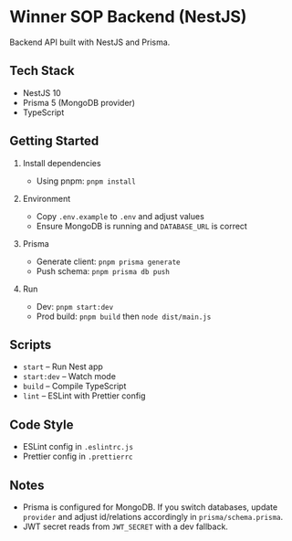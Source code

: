# Winner SOP Backend (NestJS)

Backend API built with NestJS and Prisma.

## Tech Stack
- NestJS 10
- Prisma 5 (MongoDB provider)
- TypeScript

## Getting Started

1. Install dependencies
   - Using pnpm: `pnpm install`

2. Environment
   - Copy `.env.example` to `.env` and adjust values
   - Ensure MongoDB is running and `DATABASE_URL` is correct

3. Prisma
   - Generate client: `pnpm prisma generate`
   - Push schema: `pnpm prisma db push`

4. Run
   - Dev: `pnpm start:dev`
   - Prod build: `pnpm build` then `node dist/main.js`

## Scripts
- `start` – Run Nest app
- `start:dev` – Watch mode
- `build` – Compile TypeScript
- `lint` – ESLint with Prettier config

## Code Style
- ESLint config in `.eslintrc.js`
- Prettier config in `.prettierrc`

## Notes
- Prisma is configured for MongoDB. If you switch databases, update `provider` and adjust id/relations accordingly in `prisma/schema.prisma`.
- JWT secret reads from `JWT_SECRET` with a dev fallback.

